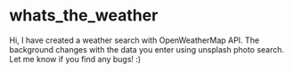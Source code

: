 # whats_the_weather
Hi, I have created a weather search with OpenWeatherMap API.
The background changes with the data you enter using unsplash photo search.
Let me know if you find any bugs! :)
